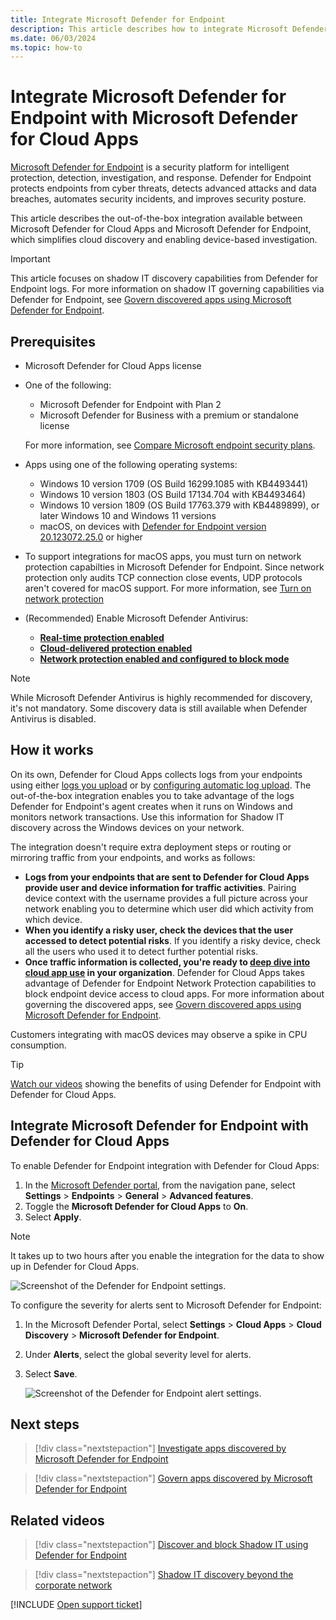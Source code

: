 ```yaml
---
title: Integrate Microsoft Defender for Endpoint
description: This article describes how to integrate Microsoft Defender for Endpoint with Defender for Cloud Apps for enhanced visibility into Shadow IT and risk management.
ms.date: 06/03/2024
ms.topic: how-to
---
```


# Integrate Microsoft Defender for Endpoint with Microsoft Defender for Cloud Apps

[Microsoft Defender for Endpoint](/microsoft-365/security/defender-endpoint/microsoft-defender-endpoint) is a security platform for intelligent protection, detection, investigation, and response. Defender for Endpoint protects endpoints from cyber threats, detects advanced attacks and data breaches, automates security incidents, and improves security posture.

This article describes the out-of-the-box integration available between Microsoft Defender for Cloud Apps and Microsoft Defender for Endpoint, which  simplifies cloud discovery and enabling device-based investigation.

> [!IMPORTANT]
> This article focuses on shadow IT discovery capabilities from Defender for Endpoint logs. For more information on shadow IT governing capabilities via Defender for Endpoint, see [Govern discovered apps using Microsoft Defender for Endpoint](mde-govern.md).

## Prerequisites

- Microsoft Defender for Cloud Apps license

- One of the following:

    - Microsoft Defender for Endpoint with Plan 2
    - Microsoft Defender for Business with a premium or standalone license
    
    For more information, see [Compare Microsoft endpoint security plans](/microsoft-365/security/defender-endpoint/defender-endpoint-plan-1-2).

- Apps using one of the following operating systems:

    - Windows 10 version 1709 (OS Build 16299.1085 with KB4493441)
    - Windows 10 version 1803 (OS Build 17134.704 with KB4493464)
    - Windows 10 version 1809 (OS Build 17763.379 with KB4489899), or later Windows 10 and Windows 11 versions
    - macOS, on devices with [Defender for Endpoint version 20.123072.25.0](/defender-endpoint/mac-whatsnew) or higher

- To support integrations for macOS apps, you must turn on network protection capabilties in Microsoft Defender for Endpoint. Since network protection only audits TCP connection close events, UDP protocols aren't covered for macOS support. For more information, see [Turn on network protection](/defender-endpoint/enable-network-protection)

- (Recommended) Enable Microsoft Defender Antivirus:

  - **[Real-time protection enabled](/microsoft-365/security/defender-endpoint/configure-real-time-protection-microsoft-defender-antivirus)**
  - **[Cloud-delivered protection enabled](/microsoft-365/security/defender-endpoint/enable-cloud-protection-microsoft-defender-antivirus)**
  - **[Network protection enabled and configured to block mode](/microsoft-365/security/defender-endpoint/enable-network-protection)**

> [!NOTE]
> While Microsoft Defender Antivirus is highly recommended for discovery, it's not mandatory. Some discovery data is still available when Defender Antivirus is disabled.

## How it works

On its own, Defender for Cloud Apps collects logs from your endpoints using either [logs you upload](create-snapshot-cloud-discovery-reports.md) or by [configuring automatic log upload](discovery-docker.md). The out-of-the-box integration enables you to take advantage of the logs Defender for Endpoint's agent creates when it runs on Windows and monitors network transactions. Use this information for Shadow IT discovery across the Windows devices on your network.

The integration doesn't require extra deployment steps or routing or mirroring traffic from your endpoints, and works as follows:

- **Logs from your endpoints that are sent to Defender for Cloud Apps provide user and device information for traffic activities**. Pairing device context with the username provides a full picture across your network enabling you to determine which user did which activity from which device.
- **When you identify a risky user, check the devices that the user accessed to detect potential risks**. If you identify a risky device, check all the users who used it to detect further potential risks.
- **Once traffic information is collected, you're ready to [deep dive into cloud app use](discovered-apps.md#deep-dive-into-discovered-apps) in your organization**. Defender for Cloud Apps takes advantage of Defender for Endpoint Network Protection capabilities to block endpoint device access to cloud apps. For more information about governing the discovered apps, see [Govern discovered apps using Microsoft Defender for Endpoint](mde-govern.md).

Customers integrating with macOS devices may observe a spike in CPU consumption.

> [!TIP]
> [Watch our videos](#related-videos) showing the benefits of using Defender for Endpoint with Defender for Cloud Apps.
>

## Integrate Microsoft Defender for Endpoint with Defender for Cloud Apps <a name="how-to-integrate-microsoft-defender-for-endpoint-with-defender-for-cloud-apps"></a>

To enable Defender for Endpoint integration with Defender for Cloud Apps:

1. In the [Microsoft Defender portal](https://security.microsoft.com), from the navigation pane, select **Settings** > **Endpoints** > **General** > **Advanced features**.
1. Toggle the **Microsoft Defender for Cloud Apps** to **On**.
1. Select **Apply**.

>[!NOTE]
> It takes up to two hours after you enable the integration for the data to show up in Defender for Cloud Apps.
>

![Screenshot of the Defender for Endpoint settings.](media/mde-settings.png)

To configure the severity for alerts sent to Microsoft Defender for Endpoint:

1. In the Microsoft Defender Portal, select **Settings** > **Cloud Apps** > **Cloud Discovery** > **Microsoft Defender for Endpoint**.
1. Under **Alerts**, select the global severity level for alerts.
1. Select **Save**.

    ![Screenshot of the Defender for Endpoint alert settings.](media/mde-alert-severity-settings.png)

## Next steps

> [!div class="nextstepaction"]
> [Investigate apps discovered by Microsoft Defender for Endpoint](mde-investigation.md)

> [!div class="nextstepaction"]
> [Govern apps discovered by Microsoft Defender for Endpoint](mde-govern.md)

## Related videos

> [!div class="nextstepaction"]
> [Discover and block Shadow IT using Defender for Endpoint](https://www.youtube.com/watch?v=MsHkTOoqSQo)

> [!div class="nextstepaction"]
> [Shadow IT discovery beyond the corporate network](https://www.youtube.com/watch?v=f8hbvbY1Hnc)

[!INCLUDE [Open support ticket](includes/support.md)]
